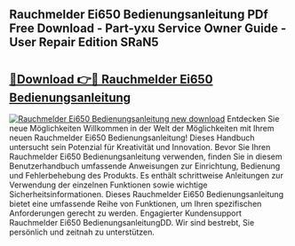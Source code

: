 ## Rauchmelder Ei650 Bedienungsanleitung PDf Free Download - Part-yxu Service Owner Guide - User Repair Edition SRaN5

# <h2><a href="http://df4sxls.blite.top/?on=Rauchmelder+Ei650+Bedienungsanleitung">🔗Download 👉🔴 Rauchmelder Ei650 Bedienungsanleitung</a></h2>

[![Rauchmelder Ei650 Bedienungsanleitung new download](https://i.imgur.com/lujVjoI.png)](http://df4sxls.blite.top/?on=Rauchmelder+Ei650+Bedienungsanleitung)
Entdecken Sie neue Möglichkeiten Willkommen in der Welt der Möglichkeiten mit Ihrem neuen Rauchmelder Ei650 Bedienungsanleitung! Dieses Handbuch untersucht sein Potenzial für Kreativität und Innovation. Bevor Sie Ihren Rauchmelder Ei650 Bedienungsanleitung verwenden, finden Sie in diesem Benutzerhandbuch umfassende Anweisungen zur Einrichtung, Bedienung und Fehlerbehebung des Produkts. Es enthält schrittweise Anleitungen zur Verwendung der einzelnen Funktionen sowie wichtige Sicherheitsinformationen. Dieses Rauchmelder Ei650 Bedienungsanleitung bietet eine umfassende Reihe von Funktionen, um Ihren spezifischen Anforderungen gerecht zu werden. Engagierter Kundensupport Rauchmelder Ei650 BedienungsanleitungDD. Wir sind bestrebt, Sie persönlich und zeitnah zu unterstützen.
